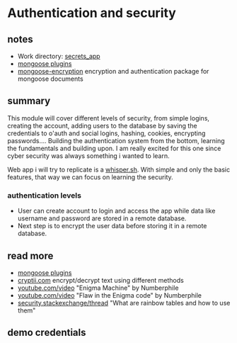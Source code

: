 
# Authentication and security

## notes

- Work directory: [secrets_app](../secrets_app/)
- [mongoose plugins](https://mongoosejs.com/docs/plugins.html)
- [mongoose-encryption](https://www.npmjs.com/package/mongoose-encryption) encryption and authentication package for mongoose documents

## summary

This module will cover different levels of security, from simple logins, creating the account, adding users to the database by saving the credentials to o'auth and social logins, hashing, cookies, encrypting passwords.... Building the authentication system from the bottom, learning the fundamentals and building upon. I am really excited for this one since cyber security was always something i wanted to learn.

Web app i will try to replicate is a [whisper.sh](https://whisper.sh). With simple and only the basic features, that way we can focus on learning the security.

### authentication levels

- User can create account to login and access the app while data like username and password are stored in a remote database.
- Next step is to encrypt the user data before storing it in a remote database.

## read more

- [mongoose plugins](https://mongoosejs.com/docs/plugins.html)
- [cryptii.com](https://cryptii.com/) encrypt/decrypt text using different methods
- [youtube.com/video](https://www.youtube.com/watch?v=G2_Q9FoD-oQ) "Enigma Machine" by Numberphile
- [youtube.com/video](https://www.youtube.com/watch?v=V4V2bpZlqx8) "Flaw in the Enigma code" by Numberphile
- [security.stackexchange/thread](https://security.stackexchange.com/questions/379/what-are-rainbow-tables-and-how-are-they-used) "What are rainbow tables and how to use them"

## demo credentials
